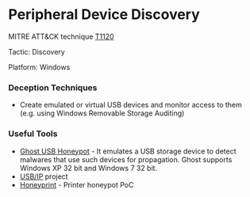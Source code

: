 # Peripheral Device Discovery

MITRE ATT&CK technique [T1120](https://attack.mitre.org/wiki/Technique/T1120)

Tactic: Discovery

Platform: Windows

### Deception Techniques
* Create emulated or virtual USB devices and monitor access to them (e.g. using Windows Removable Storage Auditing)

### Useful Tools
* [Ghost USB Honeypot](https://github.com/honeynet/ghost-usb-honeypot) - It emulates a USB storage device to detect malwares that use such devices for propagation. Ghost supports Windows XP 32 bit and Windows 7 32 bit.
* [USB/IP](http://usbip.sourceforge.net/) project
* [Honeyprint](https://github.com/glaslos/honeyprint) - Printer honeypot PoC